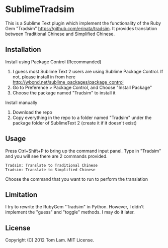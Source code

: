 # SublimeTradsim

This is a Sublime Text plugin which implement the functionality of the Ruby Gem "Tradsim" <https://github.com/erinata/tradsim>. It provides translation between Traditional Chinese and Simplified Chinese.

## Installation

Install using Package Control (Recommanded)

1. I guess most Sublime Text 2 users are using Sublime Package Control. If not, please install in from here <http://wbond.net/sublime_packages/package_control>
2. Go to Preference > Package Control, and Choose "Install Package"
3. Choose the package named "Tradsim" to install it

Install manually

1. Download the repo
2. Copy everything in the repo to a folder named "Tradsim" under the package folder of SublimeText 2 (create it if it doesn't exist)

## Usage

Press Ctrl+Shift+P to bring up the command input panel. Type in "Tradsim" and you will see there are 2 commands provided.

    Tradsim: Translate to Traditional Chinese
    Tradsim: Translate to Simplified Chinese

Choose the command that you want to run to perform the translation

## Limitation

I try to rewrite the RubyGem "Tradsim" in Python. However, I didn't implement the "guess" and "toggle" methods. I may do it later.

## License

Copyright (C) 2012 Tom Lam. MIT License.
